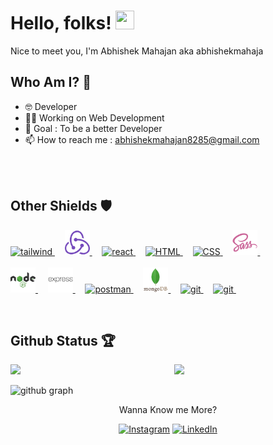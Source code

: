 # Hello, folks! <img src="https://raw.githubusercontent.com/MartinHeinz/MartinHeinz/master/wave.gif" width="30px" height="30px">

Nice to meet you, I'm Abhishek Mahajan aka abhishekmahaja

## Who Am I? 🤠

- 🤓 Developer
- 👩‍💻 Working on Web Development
- 🎯 Goal : To be a better Developer
- 📫 How to reach me : [abhishekmahajan8285@gmail.com](abhishekmahajan8285@gmail.com)

<br>

<!-- ## My Weapons 🌟

![Top Langs](https://github-readme-stats.vercel.app/api/top-langs/?username=abhishekmahaja&theme=react) -->

<br>

## Other Shields 🛡

<p align="left">
    <a href="https://tailwindcss.com/" target="_blank" rel="noreferrer"> <img src="https://www.vectorlogo.zone/logos/tailwindcss/tailwindcss-icon.svg" alt="tailwind" width="40" height="40"/> </a> &nbsp; &nbsp;
    <a href="https://redux.js.org" target="_blank" rel="noreferrer"> <img src="https://raw.githubusercontent.com/devicons/devicon/master/icons/redux/redux-original.svg" alt="redux" width="40" height="40"/> </a> &nbsp; &nbsp;
    <a href="https://react.dev/" target="_blank" rel="noreferrer"> <img src="https://www.vectorlogo.zone/logos/reactjs/reactjs-icon.svg" alt="react" width="40" height="40"/> </a> &nbsp; &nbsp;
    <a href="https://www.w3schools.com/html/" target="_blank" rel="noreferrer"> <img src="https://upload.wikimedia.org/wikipedia/commons/archive/6/61/20110920154916%21HTML5_logo_and_wordmark.svg" alt="HTML" width="40" height="40"/> </a> &nbsp; &nbsp;
    <a href="https://www.w3schools.com/css/" target="_blank" rel="noreferrer"> <img src="https://upload.wikimedia.org/wikipedia/commons/d/d5/CSS3_logo_and_wordmark.svg" alt="CSS" width="40" height="40"/> </a> &nbsp; &nbsp;
    <a href="https://sass-lang.com" target="_blank" rel="noreferrer"> <img src="https://raw.githubusercontent.com/devicons/devicon/master/icons/sass/sass-original.svg" alt="sass" width="40" height="40"/> </a> &nbsp; &nbsp;
    <br />
    <br />
    <a href="https://nodejs.org" target="_blank" rel="noreferrer"> <img src="https://raw.githubusercontent.com/devicons/devicon/master/icons/nodejs/nodejs-original-wordmark.svg" alt="nodejs" width="40" height="40"/> </a> &nbsp; &nbsp;
    <a href="https://expressjs.com" target="_blank" rel="noreferrer"> <img src="https://raw.githubusercontent.com/devicons/devicon/master/icons/express/express-original-wordmark.svg" alt="express" width="40" height="40"/> </a> &nbsp; &nbsp;
    <a href="https://postman.com" target="_blank" rel="noreferrer"> <img src="https://www.vectorlogo.zone/logos/getpostman/getpostman-icon.svg" alt="postman" width="40" height="40"/> </a> &nbsp; &nbsp;
    <a href="https://www.mongodb.com/" target="_blank" rel="noreferrer"> <img src="https://raw.githubusercontent.com/devicons/devicon/master/icons/mongodb/mongodb-original-wordmark.svg" alt="mongodb" width="40" height="40"/> </a> &nbsp; &nbsp;
    <a href="https://git-scm.com/" target="_blank" rel="noreferrer"> <img src="https://www.vectorlogo.zone/logos/git-scm/git-scm-icon.svg" alt="git" width="40" height="40"/> </a> &nbsp; &nbsp;
    <a href="https://en.cppreference.com/w/" target="_blank" rel="noreferrer"> <img src="https://www.cdnlogo.com/logos/c/76/c.svg" alt="git" width="40" height="40"/> </a> &nbsp; &nbsp;
</p>

<br>

## Github Status 🏆

<img  src="https://github-stats-lemon.vercel.app/api?username=abhishekmahaja&show_icons=true&hide_border=true&theme=react" width="48%" align="right" >
<img  src="https://github-readme-streak-stats.herokuapp.com/?user=abhishekmahaja&theme=react" width="48%" >
<br>

![github graph](https://github-readme-activity-graph.vercel.app/graph?username=abhishekmahaja&theme=react-dark)
<br>

<p align="center">Wanna Know me More?</p>

<p align="center">

<a href="https://www.instagram.com/abhi_mahajan_100/" target="_blank" rel="noreferrer">
<img src="https://img.shields.io/badge/-Instagram-%23eb13a5" alt="Instagram" /></a>

<a href="https://www.linkedin.com/in/abhi-mahajan-451227241/" target="_blank" rel="noreferrer">
<img src="https://img.shields.io/badge/-LinkedIn-%233781da" alt="LinkedIn"/></a>

</p>
